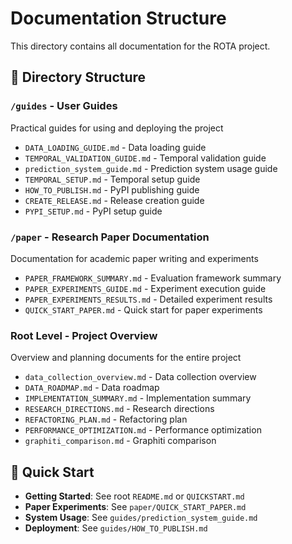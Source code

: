# Documentation Structure

This directory contains all documentation for the ROTA project.

## 📁 Directory Structure

### `/guides` - User Guides
Practical guides for using and deploying the project

- `DATA_LOADING_GUIDE.md` - Data loading guide
- `TEMPORAL_VALIDATION_GUIDE.md` - Temporal validation guide
- `prediction_system_guide.md` - Prediction system usage guide
- `TEMPORAL_SETUP.md` - Temporal setup guide
- `HOW_TO_PUBLISH.md` - PyPI publishing guide
- `CREATE_RELEASE.md` - Release creation guide
- `PYPI_SETUP.md` - PyPI setup guide

### `/paper` - Research Paper Documentation
Documentation for academic paper writing and experiments

- `PAPER_FRAMEWORK_SUMMARY.md` - Evaluation framework summary
- `PAPER_EXPERIMENTS_GUIDE.md` - Experiment execution guide
- `PAPER_EXPERIMENTS_RESULTS.md` - Detailed experiment results
- `QUICK_START_PAPER.md` - Quick start for paper experiments

### Root Level - Project Overview
Overview and planning documents for the entire project

- `data_collection_overview.md` - Data collection overview
- `DATA_ROADMAP.md` - Data roadmap
- `IMPLEMENTATION_SUMMARY.md` - Implementation summary
- `RESEARCH_DIRECTIONS.md` - Research directions
- `REFACTORING_PLAN.md` - Refactoring plan
- `PERFORMANCE_OPTIMIZATION.md` - Performance optimization
- `graphiti_comparison.md` - Graphiti comparison

## 🚀 Quick Start

- **Getting Started**: See root `README.md` or `QUICKSTART.md`
- **Paper Experiments**: See `paper/QUICK_START_PAPER.md`
- **System Usage**: See `guides/prediction_system_guide.md`
- **Deployment**: See `guides/HOW_TO_PUBLISH.md`
